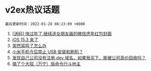 # v2ex热议话题

`最后更新时间：2022-01-28 08:23:09 +0800`

1. [[送码] 快过年了,继续送女朋友画的微信虎年红包封面](https://www.v2ex.com/t/830996)
1. [iOS 15.3 来了](https://www.v2ex.com/t/830839)
1. [突然耳鸣了怎么办](https://www.v2ex.com/t/830852)
1. [小米手机今后禁止 USB 安装和刷机？](https://www.v2ex.com/t/830928)
1. [发现自己公司没有注册.dev 域名，如果我买下，能被公司高价回收吗？](https://www.v2ex.com/t/830858)
1. [搞了个大招（万宁）版命令行斗地主](https://www.v2ex.com/t/830856)

